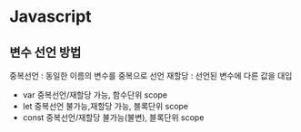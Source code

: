 # Javascript

## 변수 선언 방법

중복선언 : 동일한 이름의 변수를 중복으로 선언
재할당 : 선언된 변수에 다른 값을 대입

- var
  중복선언/재할당 가능, 함수단위 scope
- let
  중복선언 불가능,재할당 가능, 블록단위 scope
- const
  중복선언/재할당 불가능(불변), 블록단위 scope
